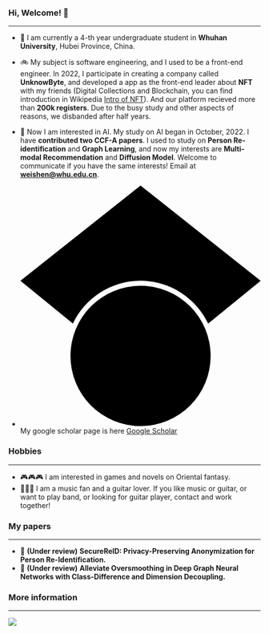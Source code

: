 ### Hi, Welcome! 👋
***
- 🏫 I am currently a 4-th year undergraduate student in **Whuhan University**, Hubei Province, China. 
- 🚲 My subject is software engineering, and I used to be a front-end engineer. In 2022, I participate in creating a company called **UnknowByte**, and developed a app as the front-end leader about **NFT** with my friends (Digital Collections and Blockchain, you can find introduction in Wikipedia [Intro of NFT](https://en.wikipedia.org/wiki/Non-fungible_token)). And our platform recieved more than **200k registers**. Due to the busy study and other aspects of reasons, we disbanded after half years.
- 🚗 Now I am interested in AI. My study on AI began in October, 2022. I have **contributed two CCF-A papers**. I used to study on **Person Re-identification** and **Graph Learning**, and now my interests are **Multi-modal Recommendation** and **Diffusion Model**. Welcome to communicate if you have the same interests! Email at **weishen@whu.edu.cn**.

- <svg role="img" viewBox="0 0 24 24" xmlns="http://www.w3.org/2000/svg"><path d="M5.242 13.769L0 9.5 12 0l12 9.5-5.242 4.269C17.548 11.249 14.978 9.5 12 9.5c-2.977 0-5.548 1.748-6.758 4.269zM12 10a7 7 0 1 0 0 14 7 7 0 0 0 0-14z"/></svg> My google scholar page is here [Google Scholar](https://scholar.google.com.hk/citations?hl=zh-CN&user=fRwq42IAAAAJ)


### Hobbies
*** 
- 🎮🎮🎮 I am interested in games and novels on Oriental fantasy.
- 🎸🎸🎸 I am a music fan and a guitar lover. If you like music or guitar, or want to play band, or looking for guitar player, contact and work together!


### My papers
***
- 🧭 **(Under review)** **SecureReID: Privacy-Preserving Anonymization for Person Re-Identification.**
- 🧭 **(Under review)** **Alleviate Oversmoothing in Deep Graph Neural Networks with Class-Difference and Dimension Decoupling.**

### More information
***
![](https://github-readme-stats.vercel.app/api?username=shenwei)

